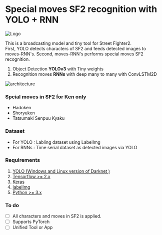 # Special moves SF2 recognition with YOLO + RNN
<img src="https://i.imgur.com/hOkH8Kz.png" title="Logo"/>

This is a broadcasting model and tiny tool for Street Fighter2.  
First, YOLO detects characters of SF2 and feeds detected images to moves-RNN's. Second, moves-RNN's performs special moves SF2 recognition.  
1. Object Detection **YOLOv3** with Tiny weights
2. Recognition moves **RNNs** with deep many to many with ConvLSTM2D 

<img src="https://i.imgur.com/7QTjsLl.png" title="architecture"/>

### Spcial moves in SF2 for Ken only
* Hadoken
* Shoryuken
* Tatsumaki Senpuu Kyaku


### Dataset
* For YOLO : Labling dataset using LabelImg 
* For RNNs : Time serial dataset as detected images via YOLO


### Requirements
1. [YOLO (Windows and Linux version of Darknet )](https://github.com/AlexeyAB/darknet) 
2. [Tensorflow >= 2.x](https://www.tensorflow.org) 
3. [Keras](https://keras.io) 
4. [labelImg](https://github.com/heartexlabs/labelImg) 
5. [Python >= 3.x](https://www.python.org) 


### To do 
- [ ] All characters and moves in SF2 is applied. 
- [ ] Supports PyTorch
- [ ] Unified Tool or App
